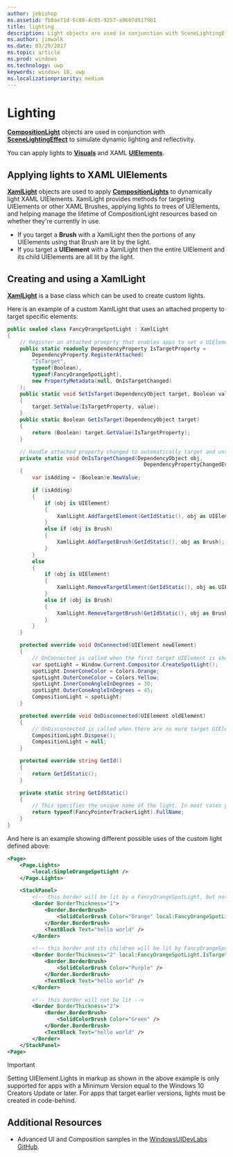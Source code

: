 ```yaml
---
author: jebishop
ms.assetid: fb8ae71d-5c88-4c85-9257-a9607d5179b1
title: lighting
description: Light objects are used in conjunction with SceneLightingEffect to simulate dynamic lighting and reflectivity.
ms.author: jimwalk
ms.date: 03/29/2017
ms.topic: article
ms.prod: windows
ms.technology: uwp
keywords: windows 10, uwp
ms.localizationpriority: medium
---
```

# Lighting

[**CompositionLight**](https://docs.microsoft.com/uwp/api/Windows.UI.Composition.CompositionLight) objects are used in conjunction with [**SceneLightingEffect**](https://docs.microsoft.com/uwp/api/Windows.UI.Composition.Effects.SceneLightingEffect) to simulate dynamic lighting and reflectivity.

You can apply lights to [**Visuals**](https://msdn.microsoft.com/library/windows/apps/Dn706858) and XAML [**UIElements**](https://docs.microsoft.com/uwp/api/Windows.UI.Xaml.UIElement).

## Applying lights to XAML UIElements

[**XamlLight**](https://docs.microsoft.com/uwp/api/windows.ui.xaml.media.xamllight) objects are used to apply [**CompositionLights**](https://docs.microsoft.com/uwp/api/Windows.UI.Composition.CompositionLight) to dynamically light XAML UIElements. XamlLight provides methods for targeting UIElements or other XAML Brushes, applying lights to trees of UIElements, and helping manage the lifetime of CompositionLight resources based on whether they're currently in use.

* If you target a **Brush** with a XamlLight then the portions of any UIElements using that Brush are lit by the light.
* If you target a **UIElement** with a XamlLight then the entire UIElement and its child UIElements are all lit by the light.

## Creating and using a XamlLight

[**XamlLight**](https://docs.microsoft.com/uwp/api/windows.ui.xaml.media.xamllight) is a base class which can be used to create custom lights.

Here is an example of a custom XamlLight that uses an attached property to target specific elements:

```csharp
public sealed class FancyOrangeSpotLight : XamlLight
{
    // Register an attached proeprty that enables apps to set a UIElement or Brush as a target for this light type in markup.
    public static readonly DependencyProperty IsTargetProperty =
        DependencyProperty.RegisterAttached(
        "IsTarget",
        typeof(Boolean),
        typeof(FancyOrangeSpotLight),
        new PropertyMetadata(null, OnIsTargetChanged)
    );
    public static void SetIsTarget(DependencyObject target, Boolean value)
    {
        target.SetValue(IsTargetProperty, value);
    }
    public static Boolean GetIsTarget(DependencyObject target)
    {
        return (Boolean) target.GetValue(IsTargetProperty);
    }

    // Handle attached property changed to automatically target and untarget UIElements and Brushes.
    private static void OnIsTargetChanged(DependencyObject obj,
                                            DependencyPropertyChangedEventArgs e)
    {
        var isAdding = (Boolean)e.NewValue;

        if (isAdding)
        {
            if (obj is UIElement)
            {
                XamlLight.AddTargetElement(GetIdStatic(), obj as UIElement);
            }
            else if (obj is Brush)
            {
                XamlLight.AddTargetBrush(GetIdStatic(), obj as Brush);
            }
        }
        else
        {
            if (obj is UIElement)
            {
                XamlLight.RemoveTargetElement(GetIdStatic(), obj as UIElement);
            }
            else if (obj is Brush)
            {
                XamlLight.RemoveTargetBrush(GetIdStatic(), obj as Brush);
            }
        }
    }

    protected override void OnConnected(UIElement newElement)
    {
        // OnConnected is called when the first target UIElement is shown on the screen. This enables delaying composition object creation until it's actually necessary.
        var spotLight = Window.Current.Compositor.CreateSpotLight();
        spotLight.InnerConeColor = Colors.Orange;
        spotLight.OuterConeColor = Colors.Yellow;
        spotLight.InnerConeAngleInDegrees = 30;
        spotLight.OuterConeAngleInDegrees = 45;
        CompositionLight = spotLight;
    }

    protected override void OnDisconnected(UIElement oldElement)
    {
        // OnDisconnected is called when there are no more target UIElements on the screen. The CompositionLight should be disposed when no longer required.
        CompositionLight.Dispose();
        CompositionLight = null;
    }

    protected override string GetId()
    {
        return GetIdStatic();
    }

    private static string GetIdStatic()
    {
        // This specifies the unique name of the light. In most cases you should use the type's FullName.
        return typeof(FancyPointerTrackerLight).FullName;
    }
}
```

And here is an example showing different possible uses of the custom light defined above:

```xml
<Page>
    <Page.Lights>
        <local:SimpleOrangeSpotLight />
    </Page.Lights>

    <StackPanel>
        <!-- this border will be lit by a FancyOrangeSpotLight, but not its children -->
        <Border BorderThickness="1">
            <Border.BorderBrush>
                <SolidColorBrush Color="Orange" local:FancyOrangeSpotLight.IsTarget="true" />
            </Border.BorderBrush>
            <TextBlock Text="hello world" />
        </Border>

        <!-- this border and its children will be lit by FancyOrangeSpotLight -->
        <Border BorderThickness="2" local:FancyOrangeSpotLight.IsTarget="true">
            <Border.BorderBrush>
                <SolidColorBrush Color="Purple" />
            </Border.BorderBrush>
            <TextBlock Text="hello world" />
        </Border>

        <!-- this border will not be lit -->
        <Border BorderThickness="2">
            <Border.BorderBrush>
                <SolidColorBrush Color="Green" />
            </Border.BorderBrush>
            <TextBlock Text="hello world" />
        </Border>
    </StackPanel>
<Page>
```

> [!Important]
> Setting UIElement.Lights in markup as shown in the above example is only supported for apps with a Minimum Version equal to the Windows 10 Creators Update or later. For apps that target earlier versions, lights must be created in code-behind.

## Additional Resources

* Advanced UI and Composition samples in the [WindowsUIDevLabs GitHub](https://github.com/microsoft/windowsuidevlabs).
